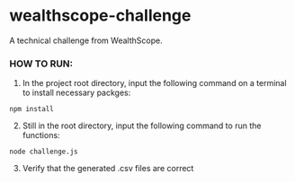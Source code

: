 # wealthscope-challenge
A technical challenge from WealthScope.

### HOW TO RUN:
1. In the project root directory, input the following command on a terminal to install necessary packges:
```
npm install
```

2. Still in the root directory, input the following command to run the functions:
```
node challenge.js
```
3. Verify that the generated .csv files are correct
